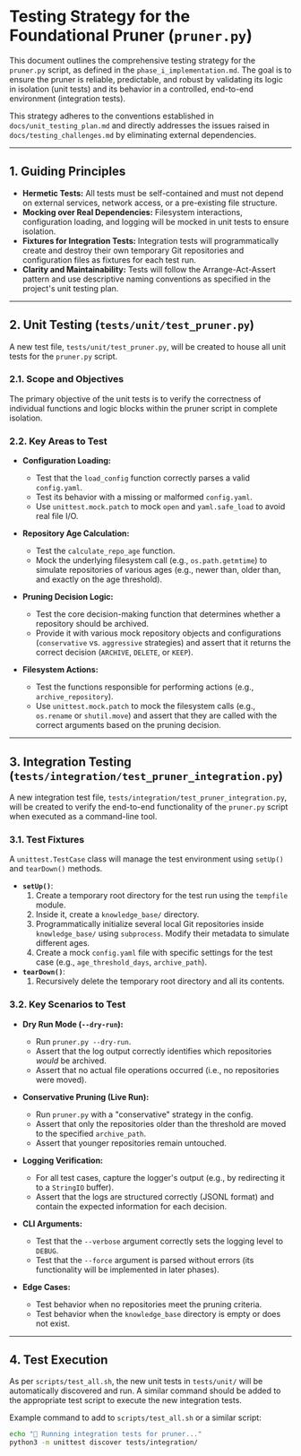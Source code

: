 # Testing Strategy for the Foundational Pruner (`pruner.py`)

This document outlines the comprehensive testing strategy for the `pruner.py` script, as defined in the `phase_i_implementation.md`. The goal is to ensure the pruner is reliable, predictable, and robust by validating its logic in isolation (unit tests) and its behavior in a controlled, end-to-end environment (integration tests).

This strategy adheres to the conventions established in `docs/unit_testing_plan.md` and directly addresses the issues raised in `docs/testing_challenges.md` by eliminating external dependencies.

---

## 1. Guiding Principles

-   **Hermetic Tests:** All tests must be self-contained and must not depend on external services, network access, or a pre-existing file structure.
-   **Mocking over Real Dependencies:** Filesystem interactions, configuration loading, and logging will be mocked in unit tests to ensure isolation.
-   **Fixtures for Integration Tests:** Integration tests will programmatically create and destroy their own temporary Git repositories and configuration files as fixtures for each test run.
-   **Clarity and Maintainability:** Tests will follow the Arrange-Act-Assert pattern and use descriptive naming conventions as specified in the project's unit testing plan.

---

## 2. Unit Testing (`tests/unit/test_pruner.py`)

A new test file, `tests/unit/test_pruner.py`, will be created to house all unit tests for the `pruner.py` script.

### 2.1. Scope and Objectives

The primary objective of the unit tests is to verify the correctness of individual functions and logic blocks within the pruner script in complete isolation.

### 2.2. Key Areas to Test

-   **Configuration Loading:**
    -   Test that the `load_config` function correctly parses a valid `config.yaml`.
    -   Test its behavior with a missing or malformed `config.yaml`.
    -   Use `unittest.mock.patch` to mock `open` and `yaml.safe_load` to avoid real file I/O.

-   **Repository Age Calculation:**
    -   Test the `calculate_repo_age` function.
    -   Mock the underlying filesystem call (e.g., `os.path.getmtime`) to simulate repositories of various ages (e.g., newer than, older than, and exactly on the age threshold).

-   **Pruning Decision Logic:**
    -   Test the core decision-making function that determines whether a repository should be archived.
    -   Provide it with various mock repository objects and configurations (`conservative` vs. `aggressive` strategies) and assert that it returns the correct decision (`ARCHIVE`, `DELETE`, or `KEEP`).

-   **Filesystem Actions:**
    -   Test the functions responsible for performing actions (e.g., `archive_repository`).
    -   Use `unittest.mock.patch` to mock the filesystem calls (e.g., `os.rename` or `shutil.move`) and assert that they are called with the correct arguments based on the pruning decision.

---

## 3. Integration Testing (`tests/integration/test_pruner_integration.py`)

A new integration test file, `tests/integration/test_pruner_integration.py`, will be created to verify the end-to-end functionality of the `pruner.py` script when executed as a command-line tool.

### 3.1. Test Fixtures

A `unittest.TestCase` class will manage the test environment using `setUp()` and `tearDown()` methods.
-   **`setUp()`**:
    1.  Create a temporary root directory for the test run using the `tempfile` module.
    2.  Inside it, create a `knowledge_base/` directory.
    3.  Programmatically initialize several local Git repositories inside `knowledge_base/` using `subprocess`. Modify their metadata to simulate different ages.
    4.  Create a mock `config.yaml` file with specific settings for the test case (e.g., `age_threshold_days`, `archive_path`).
-   **`tearDown()`**:
    1.  Recursively delete the temporary root directory and all its contents.

### 3.2. Key Scenarios to Test

-   **Dry Run Mode (`--dry-run`):**
    -   Run `pruner.py --dry-run`.
    -   Assert that the log output correctly identifies which repositories *would* be archived.
    -   Assert that no actual file operations occurred (i.e., no repositories were moved).

-   **Conservative Pruning (Live Run):**
    -   Run `pruner.py` with a "conservative" strategy in the config.
    -   Assert that only the repositories older than the threshold are moved to the specified `archive_path`.
    -   Assert that younger repositories remain untouched.

-   **Logging Verification:**
    -   For all test cases, capture the logger's output (e.g., by redirecting it to a `StringIO` buffer).
    -   Assert that the logs are structured correctly (JSONL format) and contain the expected information for each decision.

-   **CLI Arguments:**
    -   Test that the `--verbose` argument correctly sets the logging level to `DEBUG`.
    -   Test that the `--force` argument is parsed without errors (its functionality will be implemented in later phases).

-   **Edge Cases:**
    -   Test behavior when no repositories meet the pruning criteria.
    -   Test behavior when the `knowledge_base` directory is empty or does not exist.

---

## 4. Test Execution

As per `scripts/test_all.sh`, the new unit tests in `tests/unit/` will be automatically discovered and run. A similar command should be added to the appropriate test script to execute the new integration tests.

Example command to add to `scripts/test_all.sh` or a similar script:
```bash
echo "🔬 Running integration tests for pruner..."
python3 -m unittest discover tests/integration/
```
